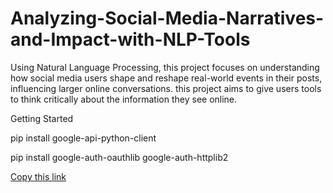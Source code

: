 # Analyzing-Social-Media-Narratives-and-Impact-with-NLP-Tools
Using Natural Language Processing, this project focuses on understanding how social media users shape and reshape real-world events in their posts, influencing larger online conversations.  this project aims to give users tools to think critically about the information they see online.


Getting Started

pip install google-api-python-client

pip install google-auth-oauthlib google-auth-httplib2

[Copy this link](https://developers.google.com/youtube/v3/docs/?apix=true#Captions)
